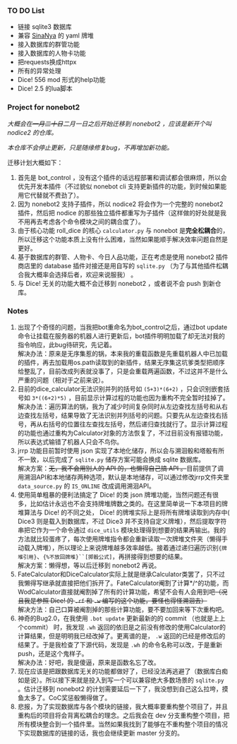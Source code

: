 ### TO DO List

- 链接 sqlite3 数据库
- 兼容 [SinaNya](https://sinanya.com/) 的 yaml 牌堆
- 接入数据库的群管功能
- 接入数据库的人物卡功能
- 把requests换成httpx
- 所有的异常处理
- Dice! 556 mod 形式的help功能
- Dice! 2.5 的lua脚本

### Project for nonebot2

*大概会在~~一月二十日~~二月一日之后开始迁移到 nonebot2 ，应该是新开个叫 nodice2 的仓库。*

*本仓库不会停止更新，只是随缘修复bug，不再增加新功能。*

迁移计划大概如下：

1. 首先是 bot_control ，没有这个插件的话远程部署和调试都会很麻烦，所以会优先开发本插件（不过貌似 nonebot cli 支持更新插件的功能，到时候如果能用它代替就不费劲了）。
2. 因为 nonebot2 支持子插件，所以 nodice2 将会作为一个完整的 nonebot2 插件，然后把 nodice 的那些独立插件都重写为子插件（这样做的好处就是我不用再去考虑各个命令模块之间的耦合度了）。
3. 由于核心功能 roll_dice 的核心 `calculator.py` 与 nonebot 是**完全松耦合**的，所以迁移这个功能本质上没有什么困难，当然如果能顺手解决效率问题自然是更好。
4. 基于数据库的群管、人物卡、今日人品功能，正在考虑是使用 nonebot2 插件商店里的 database 插件对接还是用自写的 `sqlite.py` （为了与其他插件松耦合我大概率会选择后者，欢迎来说服我） 。
5. 与 Dice! 无关的功能大概不会迁移到 nonebot2 ，或者说不会 push 到新仓库。

### Notes

1. 出现了个奇怪的问题，当我把bot重命名为bot_control之后，通过bot update命令让挂载在服务器的机器人进行更新后，bot插件明明加载了却无法对我的指令响应，此bug待研究，先记着。  
解决办法：原来是无序集惹的锅，本来我的重载函数是先重载机器人中已加载的插件，再去加载用os.path读取到的新插件，结果无序集这坑爹类型把顺序给整乱了，目前改成列表就没事了，只是会重载两遍函数，不过这并不是什么严重的问题（相对于之前来说）。  
2. 目前的dice_calculator无法识别并列的括号如 `(5+3)*(6+2)` ，只会识别嵌套括号如 `3*((6+2)*5)` ，目前显示计算过程的功能也因为重构不完全暂时挂掉了。  
解决办法：遍历算法的锅，我为了减少时间复杂同时从左边查找左括号和从右边查找左括号，结果导致了无法识别并列括号的问题。只要先从左边查找右括号，再从右括号的位置往左查找左括号，然后递归查找就行了。显示计算过程的功能也通过重构为Calculator对象的方法恢复了，不过目前没有报错功能，所以表达式输错了机器人只会不鸟你。
3. jrrp 功能目前暂时使用 json 实现了本地化储存，所以会与溯洄骰和塔骰有所不一致，以后完成了 `sqlite.py` 储存方案可能会换成 sqlite 数据库。  
解决方案：~~无，我不会用别人的 API 的，也懒得自己搞 API 。~~目前提供了调用溯洄API和本地储存两种选项，默认是本地储存，可以通过修改jrrp文件夹里 `data_source.py` 的 `IS_ONLINE` 改成调用溯洄API。
4. 使用简单粗暴的便利法搞定了 Dice! 的类 json 牌堆功能，当然问题还有很多，比如估计永远也不会支持牌堆牌数之类的。在这里简单说一下本项目的牌堆算法与 Dice! 的不同之处， Dice! 的牌堆实际上是将所有牌堆读取到内存中( Dice3 则是载入到数据库，不过 Dice3 并不支持自定义牌堆），然后提取字符串把它作为一个命令通过 `dice_utils` 模块处理得到想要的结果再输出。我的方法就比较蛋疼了，每次使用牌堆指令都会重新读取一次牌堆文件夹（懒得手动载入牌堆），所以理论上来说牌堆越多效率越低。接着通过递归遍历识别`{牌堆引用}`、`{%不放回牌堆}``[掷骰公式]`，再拼接得到想要的结果。  
解决方案：懒得想，等以后迁移到 nonebot2 再说。
5. FateCalculator和DiceCalculator实际上就是继承Calculator类罢了，只不过我懒得写继承就直接把他们拆开了。FateCalculator阉割了计算*/^的功能，而WodCalculator直接就阉割掉了所有的计算功能，希望不会有人会用到吧~~（况且我是参照 Dice! 的 `.rf` 和 `.w` 编写的这个功能，要怪也得怪溯洄去）~~  
解决方法：自己口算被阉割掉的那些计算功能，要不要加回来等下次重构吧。
6. 神奇的Bug2.0，在我使用 `.bot update` 更新最新的的 commit （也就是上上个commit） 时，我发现 `.wh` 返回的依旧是之前没有修改的使用Calculator的计算结果，但是明明我已经改掉了。更离谱的是， `.w` 返回的已经是修改后的结果了。于是我检查了下源代码，发现是 `.wh` 的命令名称可以改，于是重新push，还是这个鬼样子。  
解决办法：好吧，我是傻逼，原来是函数名忘了改。
7. 现在应该是把跟数据库无关的功能都做好了，已经没法再逃避了（数据库白痴如是说）。所以接下来就是投入到写一个可以兼容绝大多数场景的 `sqlite.py` 。估计迁移到 nonebot2 的计划需要延后一下了，我没想到自己这么拉垮，摸鱼太多了。CoC奖惩骰懒得做了。
8. 悲报，为了实现数据库与各个模块的链接，我大概率要重构整个项目了，并且重构后的项目将会背离松耦合的理念。之后我会在 dev 分支重构整个项目，把所有模块整合到一个插件里。当然如果我找到了能够在不重构整个项目的情况下实现数据库的链接的话，我也会继续更新 master 分支的。